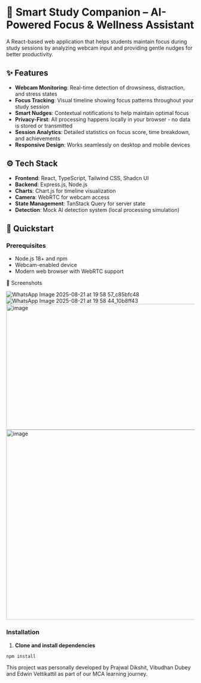 # 🎒 Smart Study Companion – AI-Powered Focus & Wellness Assistant

A React-based web application that helps students maintain focus during study sessions by analyzing webcam input and providing gentle nudges for better productivity.

## ✨ Features

- **Webcam Monitoring**: Real-time detection of drowsiness, distraction, and stress states
- **Focus Tracking**: Visual timeline showing focus patterns throughout your study session  
- **Smart Nudges**: Contextual notifications to help maintain optimal focus
- **Privacy-First**: All processing happens locally in your browser - no data is stored or transmitted
- **Session Analytics**: Detailed statistics on focus score, time breakdown, and achievements
- **Responsive Design**: Works seamlessly on desktop and mobile devices

## ⚙️ Tech Stack

- **Frontend**: React, TypeScript, Tailwind CSS, Shadcn UI
- **Backend**: Express.js, Node.js
- **Charts**: Chart.js for timeline visualization
- **Camera**: WebRTC for webcam access
- **State Management**: TanStack Query for server state
- **Detection**: Mock AI detection system (local processing simulation)

## 🚀 Quickstart

### Prerequisites
- Node.js 18+ and npm
- Webcam-enabled device
- Modern web browser with WebRTC support

📸 Screenshots 

![WhatsApp Image 2025-08-21 at 19 58 57_c85bfc48](https://github.com/user-attachments/assets/dd212f90-7654-4296-9554-768d2f7699bf)
![WhatsApp Image 2025-08-21 at 19 58 44_10b8ff43](https://github.com/user-attachments/assets/dae4a814-200f-44a5-914f-28d95dc84270)
<img width="940" height="336" alt="image" src="https://github.com/user-attachments/assets/c6963c98-406c-4949-827c-6e1f8ff38c25" />
<img width="620" height="508" alt="image" src="https://github.com/user-attachments/assets/f1e3618a-7285-4e31-80fb-04e062b19cdf" />

### Installation

1. **Clone and install dependencies**
```bash
npm install
```



This project was personally developed by Prajwal Dikshit, Vibudhan Dubey and Edwin Vettikattil as part of our MCA learning journey.
